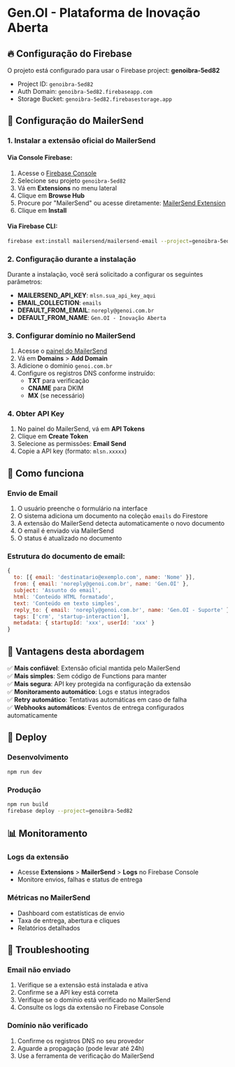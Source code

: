 # Gen.OI - Plataforma de Inovação Aberta

## 🔥 Configuração do Firebase

O projeto está configurado para usar o Firebase project: **genoibra-5ed82**

- Project ID: `genoibra-5ed82`
- Auth Domain: `genoibra-5ed82.firebaseapp.com`
- Storage Bucket: `genoibra-5ed82.firebasestorage.app`

## 🔧 Configuração do MailerSend

### 1. Instalar a extensão oficial do MailerSend

#### Via Console Firebase:
1. Acesse o [Firebase Console](https://console.firebase.google.com/project/genoibra-5ed82)
2. Selecione seu projeto `genoibra-5ed82`
3. Vá em **Extensions** no menu lateral
4. Clique em **Browse Hub**
5. Procure por "MailerSend" ou acesse diretamente: [MailerSend Extension](https://extensions.dev/extensions/mailersend/mailersend-email)
6. Clique em **Install**

#### Via Firebase CLI:
```bash
firebase ext:install mailersend/mailersend-email --project=genoibra-5ed82
```

### 2. Configuração durante a instalação

Durante a instalação, você será solicitado a configurar os seguintes parâmetros:

- **MAILERSEND_API_KEY**: `mlsn.sua_api_key_aqui`
- **EMAIL_COLLECTION**: `emails`
- **DEFAULT_FROM_EMAIL**: `noreply@genoi.com.br`
- **DEFAULT_FROM_NAME**: `Gen.OI - Inovação Aberta`

### 3. Configurar domínio no MailerSend

1. Acesse o [painel do MailerSend](https://app.mailersend.com/)
2. Vá em **Domains** > **Add Domain**
3. Adicione o domínio `genoi.com.br`
4. Configure os registros DNS conforme instruído:
   - **TXT** para verificação
   - **CNAME** para DKIM
   - **MX** (se necessário)

### 4. Obter API Key

1. No painel do MailerSend, vá em **API Tokens**
2. Clique em **Create Token**
3. Selecione as permissões: **Email Send**
4. Copie a API key (formato: `mlsn.xxxxx`)

## 📧 Como funciona

### Envio de Email
1. O usuário preenche o formulário na interface
2. O sistema adiciona um documento na coleção `emails` do Firestore
3. A extensão do MailerSend detecta automaticamente o novo documento
4. O email é enviado via MailerSend
5. O status é atualizado no documento

### Estrutura do documento de email:
```javascript
{
  to: [{ email: 'destinatario@exemplo.com', name: 'Nome' }],
  from: { email: 'noreply@genoi.com.br', name: 'Gen.OI' },
  subject: 'Assunto do email',
  html: 'Conteúdo HTML formatado',
  text: 'Conteúdo em texto simples',
  reply_to: { email: 'noreply@genoi.com.br', name: 'Gen.OI - Suporte' },
  tags: ['crm', 'startup-interaction'],
  metadata: { startupId: 'xxx', userId: 'xxx' }
}
```

## 🎯 Vantagens desta abordagem

✅ **Mais confiável**: Extensão oficial mantida pelo MailerSend  
✅ **Mais simples**: Sem código de Functions para manter  
✅ **Mais segura**: API key protegida na configuração da extensão  
✅ **Monitoramento automático**: Logs e status integrados  
✅ **Retry automático**: Tentativas automáticas em caso de falha  
✅ **Webhooks automáticos**: Eventos de entrega configurados automaticamente  

## 🚀 Deploy

### Desenvolvimento
```bash
npm run dev
```

### Produção
```bash
npm run build
firebase deploy --project=genoibra-5ed82
```

## 📊 Monitoramento

### Logs da extensão
- Acesse **Extensions** > **MailerSend** > **Logs** no Firebase Console
- Monitore envios, falhas e status de entrega

### Métricas no MailerSend
- Dashboard com estatísticas de envio
- Taxa de entrega, abertura e cliques
- Relatórios detalhados

## 🔧 Troubleshooting

### Email não enviado
1. Verifique se a extensão está instalada e ativa
2. Confirme se a API key está correta
3. Verifique se o domínio está verificado no MailerSend
4. Consulte os logs da extensão no Firebase Console

### Domínio não verificado
1. Confirme os registros DNS no seu provedor
2. Aguarde a propagação (pode levar até 24h)
3. Use a ferramenta de verificação do MailerSend